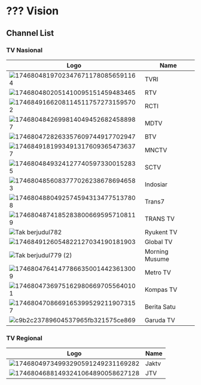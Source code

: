 # ??? Vision
## Channel List
### TV Nasional
Logo | Name
-- | --
![17468048197023476711780856591164](https://github.com/user-attachments/assets/787f8424-3c01-455e-b6b7-6b27d84b28cb) | TVRI
![1746804802051410095151459483465](https://github.com/user-attachments/assets/f65ddfe4-e8df-45a9-801a-8596266a9e6c) | RTV
![17468491662081145117572731595702](https://github.com/user-attachments/assets/f68c4ef6-f4be-4176-a67d-a01dd5c087dc) | RCTI
![17468048426998140494526824588987](https://github.com/user-attachments/assets/4e9bce4a-bbf0-42b6-b6ad-ea1e821031f0) | MDTV
![1746804728263357609744917702947](https://github.com/user-attachments/assets/c5bf5a4c-25c1-43f5-87db-8fd09abc0d8a) | BTV
![17468491819934913176093654736377](https://github.com/user-attachments/assets/867a53ea-12f8-437b-84db-854db65d6902) | MNCTV
![17468048493241277405973300152835](https://github.com/user-attachments/assets/72ad5c85-e5b1-4b8b-a998-64f22a6dd452) | SCTV
![17468048560837770262386786946583](https://github.com/user-attachments/assets/00fb164f-e86e-4f2d-bb86-b42a24d48167) | Indosiar
![17468048804925745943134775137808](https://github.com/user-attachments/assets/684cc5bd-46af-4ebf-b184-3b08ab669afd) | Trans7
![17468048741852838006695957108119](https://github.com/user-attachments/assets/7fcd315d-815e-4a4b-99ac-e2e6aacd11db) | TRANS TV
![Tak berjudul782](https://github.com/user-attachments/assets/2b461a4d-e9d1-4780-9158-11a07c47378a) | Ryukent TV
![1746849126054822127034190181903](https://github.com/user-attachments/assets/faa062f2-b679-4af6-82c7-2cca814559a2) | Global TV
![Tak berjudul779 (2)](https://github.com/user-attachments/assets/94d3111e-c649-45fc-aae5-cc5f663ff1eb) | Morning Musume
![17468047641477866350014423613009](https://github.com/user-attachments/assets/ecbb012e-f458-469a-991c-40c87f508f0d) | Metro TV
![17468047369751629806697055640101](https://github.com/user-attachments/assets/5608a7a3-6bae-4ace-96e4-ab44a0b2e0b9) | Kompas TV
![17468047086691653995292119073157](https://github.com/user-attachments/assets/ba842753-e6a3-4aeb-b6c3-e59639bfe7f4) | Berita Satu
![c9b2c23789604537965fb321575ce869](https://github.com/user-attachments/assets/3bf0e381-b379-4845-a562-a373a50166c3) | Garuda TV
### TV Regional
Logo | Name
-- | --
![17468049734993290591249231169282](https://github.com/user-attachments/assets/9b746397-a4a9-4112-b76f-4beacdc74428) | Jaktv
![17468046881493241064890058627128](https://github.com/user-attachments/assets/f024e897-6bfd-4556-9526-5982017bc80d) | JTV
